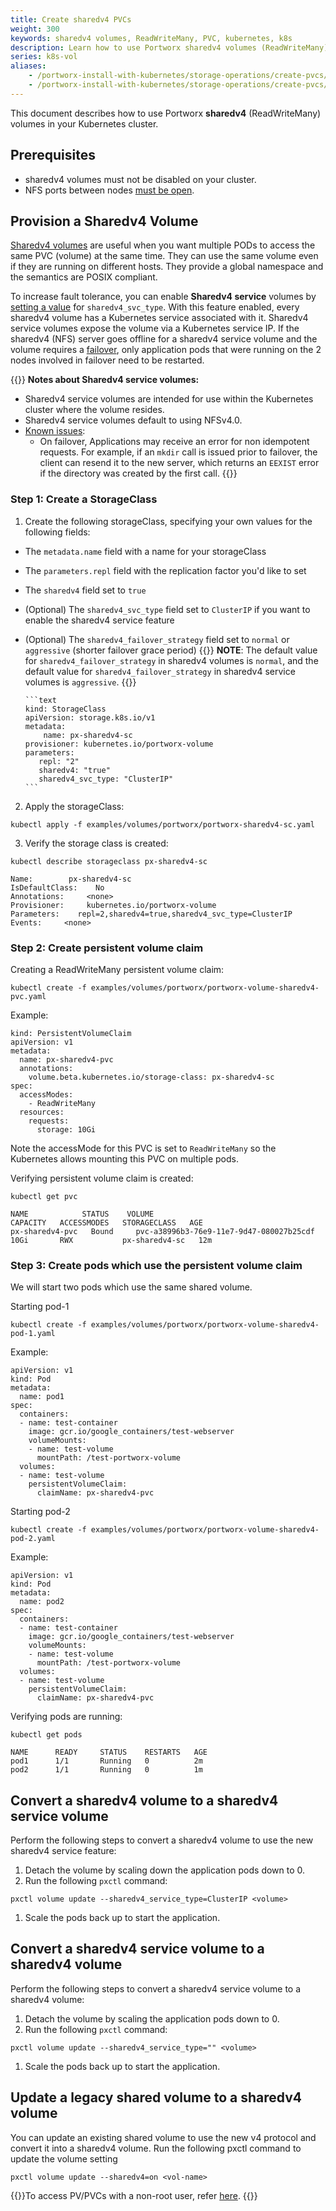 ```yaml
---
title: Create sharedv4 PVCs
weight: 300
keywords: sharedv4 volumes, ReadWriteMany, PVC, kubernetes, k8s
description: Learn how to use Portworx sharedv4 volumes (ReadWriteMany) in your Kubernetes cluster.
series: k8s-vol
aliases:
    - /portworx-install-with-kubernetes/storage-operations/create-pvcs/create-shared-pvcs/
    - /portworx-install-with-kubernetes/storage-operations/create-pvcs/create-sharedv4-pvcs/
---
```


This document describes how to use Portworx **sharedv4** (ReadWriteMany) volumes in your Kubernetes cluster.

## Prerequisites

* sharedv4 volumes must not be disabled on your cluster.
* NFS ports between nodes [must be open](/operations/operate-kubernetes/storage-operations/create-pvcs/open-nfs-ports/).

## Provision a Sharedv4 Volume

[Sharedv4 volumes](/concepts/shared-volumes/) are useful when you want multiple PODs to access the same PVC (volume) at the same time. They can use the same volume even if they are running on different hosts. They provide a global namespace and the semantics are POSIX compliant.

To increase fault tolerance, you can enable **Sharedv4 service** volumes by [setting a value](#step-1-create-a-storageclass) for `sharedv4_svc_type`. With this feature enabled, every sharedv4 volume has a Kubernetes service associated with it. Sharedv4 service volumes expose the volume via a Kubernetes service IP. If the sharedv4 (NFS) server goes offline for a sharedv4 service volume and the volume requires a [failover](/concepts/shared-volumes/#sharedv4-failover-and-failover-strategy), only application pods that were running on the 2 nodes involved in failover need to be restarted.

{{<info>}}
**Notes about Sharedv4 service volumes:**

* Sharedv4 service volumes are intended for use within the Kubernetes cluster where the volume resides.
* Sharedv4 service volumes default to using NFSv4.0.
* <u>Known issues</u>: 
  * On failover, Applications may receive an error for non idempotent requests. For example, if an `mkdir` call is issued prior to failover, the client can resend it to the new server, which returns an `EEXIST` error if the directory was created by the first call.
{{</info>}}

### Step 1: Create a StorageClass

1. Create the following storageClass, specifying your own values for the following fields:

  * The `metadata.name` field with a name for your storageClass
  * The `parameters.repl` field with the replication factor you'd like to set
  * The `sharedv4` field set to `true`
  * (Optional) The `sharedv4_svc_type` field set to `ClusterIP` if you want to enable the sharedv4 service feature
  * (Optional) The `sharedv4_failover_strategy` field set to `normal` or `aggressive` (shorter failover grace period)
{{<info>}}
  **NOTE**: The default value for `sharedv4_failover_strategy` in sharedv4 volumes is `normal`, and the default value for `sharedv4_failover_strategy` in sharedv4 service volumes is `aggressive`.
{{</info>}}

        ```text
        kind: StorageClass
        apiVersion: storage.k8s.io/v1
        metadata:
            name: px-sharedv4-sc
        provisioner: kubernetes.io/portworx-volume
        parameters:
           repl: "2"
           sharedv4: "true"
           sharedv4_svc_type: "ClusterIP"
        ```

2. Apply the storageClass:

```text
kubectl apply -f examples/volumes/portworx/portworx-sharedv4-sc.yaml
```

3. Verify the storage class is created:

```text
kubectl describe storageclass px-sharedv4-sc
```

```output
Name:        px-sharedv4-sc
IsDefaultClass:    No
Annotations:     <none>
Provisioner:     kubernetes.io/portworx-volume
Parameters:    repl=2,sharedv4=true,sharedv4_svc_type=ClusterIP
Events:     <none>
```

### Step 2: Create persistent volume claim

Creating a ReadWriteMany persistent volume claim:

```text
kubectl create -f examples/volumes/portworx/portworx-volume-sharedv4-pvc.yaml
```

Example:

```text
kind: PersistentVolumeClaim
apiVersion: v1
metadata:
  name: px-sharedv4-pvc
  annotations:
    volume.beta.kubernetes.io/storage-class: px-sharedv4-sc
spec:
  accessModes:
    - ReadWriteMany
  resources:
    requests:
      storage: 10Gi
```

Note the accessMode for this PVC is set to `ReadWriteMany` so the Kubernetes allows mounting this PVC on multiple pods.

Verifying persistent volume claim is created:

```text
kubectl get pvc
```

```output
NAME            STATUS    VOLUME                                   CAPACITY   ACCESSMODES   STORAGECLASS   AGE
px-sharedv4-pvc   Bound     pvc-a38996b3-76e9-11e7-9d47-080027b25cdf 10Gi       RWX           px-sharedv4-sc   12m

```

### Step 3: Create pods which use the persistent volume claim

We will start two pods which use the same shared volume.

Starting pod-1

```text
kubectl create -f examples/volumes/portworx/portworx-volume-sharedv4-pod-1.yaml
```

Example:

```text
apiVersion: v1
kind: Pod
metadata:
  name: pod1
spec:
  containers:
  - name: test-container
    image: gcr.io/google_containers/test-webserver
    volumeMounts:
    - name: test-volume
      mountPath: /test-portworx-volume
  volumes:
  - name: test-volume
    persistentVolumeClaim:
      claimName: px-sharedv4-pvc
```

Starting pod-2

```text
kubectl create -f examples/volumes/portworx/portworx-volume-sharedv4-pod-2.yaml
```

Example:

```text
apiVersion: v1
kind: Pod
metadata:
  name: pod2
spec:
  containers:
  - name: test-container
    image: gcr.io/google_containers/test-webserver
    volumeMounts:
    - name: test-volume
      mountPath: /test-portworx-volume
  volumes:
  - name: test-volume
    persistentVolumeClaim:
      claimName: px-sharedv4-pvc
```

Verifying pods are running:

```text
kubectl get pods
```

```output
NAME      READY     STATUS    RESTARTS   AGE
pod1      1/1       Running   0          2m
pod2      1/1       Running   0          1m
```

## Convert a sharedv4 volume to a sharedv4 service volume

Perform the following steps to convert a sharedv4 volume to use the new sharedv4 service feature:

1. Detach the volume by scaling down the application pods down to 0.
1. Run the following `pxctl` command:

  ```text
  pxctl volume update --sharedv4_service_type=ClusterIP <volume>
  ```

1. Scale the pods back up to start the application.

## Convert a sharedv4 service volume to a sharedv4 volume


Perform the following steps to convert a sharedv4 service volume to a sharedv4 volume:

1. Detach the volume by scaling the application pods down to 0.
1. Run the following `pxctl` command:

  ```text
  pxctl volume update --sharedv4_service_type="" <volume>
  ```
1. Scale the pods back up to start the application.

## Update a legacy shared volume to a sharedv4 volume

You can update an existing shared volume to use the new v4 protocol and convert it into a sharedv4 volume. Run the following pxctl command to update the volume setting

```text
pxctl volume update --sharedv4=on <vol-name>
```

{{<info>}}To access PV/PVCs with a non-root user, refer [here](/operations/operate-kubernetes/storage-operations/create-pvcs/access-via-non-root-users).
{{</info>}}
